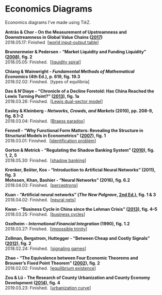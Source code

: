 # Economics Diagrams

Economics diagrams I’ve made using Ti𝑘Z. 

<b>Antràs & Chor - On the Measurement of Upstreamness and Downstreamness in Global Value Chains (<a href="https://scholar.harvard.edu/antras/publications/measurement-upstreamness-and-downstreamness-global-valuechains">2017</a>)</b>
<br>2018.05.17: Finished &nbsp;[<a href="https://en.wikipedia.org/wiki/Global_value_chain">world input-output table</a>]

<b>Brunnermeier & Pedersen - “Market Liquidity and Funding Liquidity” (<a href="https://www.princeton.edu/~markus/research/papers/liquidity.pdf">2008</a>), fig. 2</b>
<br>2018.05.05: Finished. &nbsp;[<a href="https://en.wikipedia.org/wiki/Liquidity_crisis">liquidity spiral</a>]

<b>Chiang & Wainwright - <i>Fundamental Methods of Mathematical Economics</i> (4th Ed.), p. 619, fig. 19.3</b>
<br>2018.02.02: Finished. &nbsp;[types of equilibria]

<b>Das & N’Diaye - “Chronicle of a Decline Foretold: Has China Reached the Lewis Turning Point?” (<a href="http://www.imf.org/external/pubs/ft/wp/2013/wp1326.pdf">2013</a>), fig. 1a</b>
<br>2018.03.26: Finished. &nbsp;[<a href="https://en.wikipedia.org/wiki/Dual-sector_model">Lewis dual-sector model</a>]

<b>Easley & Kleinberg - <i>Networks, Crowds, and Markets</i> (2010), pp. 208-9, fig. 8.1–2</b>
<br>2018.03.04: Finished. &nbsp;[<a href="https://en.wikipedia.org/wiki/Braess%27s_paradox">Braess paradox</a>]

<b>Fennell - “Why Functional Form Matters: Revealing the Structure in Structural Models in Econometrics” (<a href="https://www.journals.uchicago.edu/doi/10.1086/525642">2007</a>), fig. 1</b>
<br>2018.03.01: Finished. &nbsp;[<a href="https://en.wikipedia.org/wiki/Parameter_identification_problem">identification problem</a>]

<b>Gorton & Metrick - “Regulating the Shadow Banking System” (<a href="https://www.brookings.edu/wp-content/uploads/2010/09/2010b_bpea_gorton.pdf">2010</a>), fig. 1, 2, 5</b>
<br>2018.05.30: Finished. &nbsp;[<a href="https://en.wikipedia.org/wiki/Shadow_banking_system">shadow banking</a>]

<b>Krenker, Bešter, Kos - “Introduction to Artificial Neural Networks” (2011), fig. 3</b>
<br><b>Mohssen, Khan, Bashier - “Neural Networks” (2016), fig. 6.2</b>
<br>2018.04.03: Finished. &nbsp;[<a href="https://en.wikipedia.org/wiki/Perceptron">perceptrons</a>]

<b>Kuan - “Artificial neural networks” (<i>The New Palgrave</i>, <a href="https://link.springer.com/referenceworkentry/10.1057/978-1-349-95121-5_2714-1">2nd Ed.</a>), fig. 1 & 3</b>
<br>2018.04.02: Finished. &nbsp;[<a href="https://en.wikipedia.org/wiki/Artificial_neural_network">neural nets</a>]

<b>Kwan - “Business Cycle in China since the Lehman Crisis” (<a href="https://onlinelibrary.wiley.com/doi/abs/10.1111/j.1749-124X.2013.12036.x">2013</a>), fig. 4–5</b>
<br>2018.03.25: Finished. &nbsp;[<a href="https://en.wikipedia.org/wiki/Business_cycle">business cycles</a>]

<b>Oxelheim - <i>International Financial Integration</i> (1990),  fig. 1.2</b>
<br>2018.03.27: Finished. &nbsp;[<a href="https://en.wikipedia.org/wiki/Impossible_trinity">impossible trinity</a>]

<b>Zollman, Bergstrom, Huttegger - “Between Cheap and Costly Signals” (<a href="http://rspb.royalsocietypublishing.org/content/early/2012/11/06/rspb.2012.1878">2012</a>), fig. 2</b>
<br>2018.02.24: Finished. &nbsp;[<a href="https://www.rhayden.us/nash-equilibrium/problems-section-41.html">signaling games</a>]

<b>Zhao - “The Equivalence between Four Economic Theorems and Brouwer’s Fixed Point Theorem” (<a href="https://www.researchgate.net/publication/228432065_The_equivalence_between_four_economic_theorems_and_Brouwer%27s_fixed_point_theorem">2002</a>), fig. 2</b>
<br>2018.02.02: Finished. &nbsp;[<a href="https://en.wikipedia.org/wiki/Arrow%E2%80%93Debreu_model">equilibrium existence</a>]

<b>Zou & Lü - The Research of County Urbanization and County Economy Development (<a href="https://ieeexplore.ieee.org/document/6995057/">2014</a>), fig. 4</b>
<br>2019.03.23: Finished. &nbsp;[<a href="http://www.oxfordreference.com/view/10.1093/oi/authority.20110803114851502">urbanization curve</a>]
